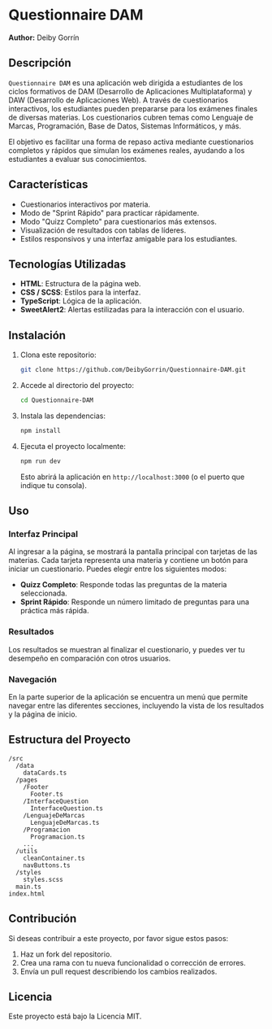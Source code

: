 # Questionnaire DAM

**Author:** Deiby Gorrín

## Descripción

`Questionnaire DAM` es una aplicación web dirigida a estudiantes de los ciclos formativos de DAM (Desarrollo de Aplicaciones Multiplataforma) y DAW (Desarrollo de Aplicaciones Web). A través de cuestionarios interactivos, los estudiantes pueden prepararse para los exámenes finales de diversas materias. Los cuestionarios cubren temas como Lenguaje de Marcas, Programación, Base de Datos, Sistemas Informáticos, y más.

El objetivo es facilitar una forma de repaso activa mediante cuestionarios completos y rápidos que simulan los exámenes reales, ayudando a los estudiantes a evaluar sus conocimientos.

## Características

- Cuestionarios interactivos por materia.
- Modo de "Sprint Rápido" para practicar rápidamente.
- Modo "Quizz Completo" para cuestionarios más extensos.
- Visualización de resultados con tablas de líderes.
- Estilos responsivos y una interfaz amigable para los estudiantes.

## Tecnologías Utilizadas

- **HTML**: Estructura de la página web.
- **CSS / SCSS**: Estilos para la interfaz.
- **TypeScript**: Lógica de la aplicación.
- **SweetAlert2**: Alertas estilizadas para la interacción con el usuario.

## Instalación

1. Clona este repositorio:
   ```bash
   git clone https://github.com/DeibyGorrin/Questionnaire-DAM.git
   ```

2. Accede al directorio del proyecto:
   ```bash
   cd Questionnaire-DAM
   ```

3. Instala las dependencias:
   ```bash
   npm install
   ```

4. Ejecuta el proyecto localmente:
   ```bash
   npm run dev
   ```

   Esto abrirá la aplicación en `http://localhost:3000` (o el puerto que indique tu consola).

## Uso

### Interfaz Principal

Al ingresar a la página, se mostrará la pantalla principal con tarjetas de las materias. Cada tarjeta representa una materia y contiene un botón para iniciar un cuestionario. Puedes elegir entre los siguientes modos:

- **Quizz Completo**: Responde todas las preguntas de la materia seleccionada.
- **Sprint Rápido**: Responde un número limitado de preguntas para una práctica más rápida.

### Resultados

Los resultados se muestran al finalizar el cuestionario, y puedes ver tu desempeño en comparación con otros usuarios.

### Navegación

En la parte superior de la aplicación se encuentra un menú que permite navegar entre las diferentes secciones, incluyendo la vista de los resultados y la página de inicio.

## Estructura del Proyecto

```
/src
  /data
    dataCards.ts
  /pages
    /Footer
      Footer.ts
    /InterfaceQuestion
      InterfaceQuestion.ts
    /LenguajeDeMarcas
      LenguajeDeMarcas.ts
    /Programacion
      Programacion.ts
    ...
  /utils
    cleanContainer.ts
    navButtons.ts
  /styles
    styles.scss
  main.ts
index.html
```

## Contribución

Si deseas contribuir a este proyecto, por favor sigue estos pasos:

1. Haz un fork del repositorio.
2. Crea una rama con tu nueva funcionalidad o corrección de errores.
3. Envía un pull request describiendo los cambios realizados.

## Licencia

Este proyecto está bajo la Licencia MIT.

